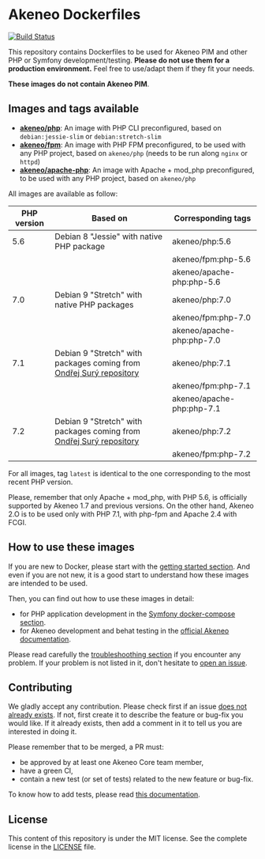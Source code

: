 # Akeneo Dockerfiles

[![Build Status](https://travis-ci.org/akeneo/Dockerfiles.svg?branch=master)](https://travis-ci.org/akeneo/Dockerfiles)

This repository contains Dockerfiles to be used for Akeneo PIM and other PHP or Symfony development/testing. **Please do not use them for a production environment.** Feel free to use/adapt them if they fit your needs.

**These images do not contain Akeneo PIM**.

## Images and tags available

- [**akeneo/php**](php/7.1/README.md): An image with PHP CLI preconfigured, based on `debian:jessie-slim` or `debian:stretch-slim`
- [**akeneo/fpm**](fpm/7.1/README.md): An image with PHP FPM preconfigured, to be used with any PHP project, based on `akeneo/php` (needs to be run along `nginx` or `httpd`)
- [**akeneo/apache-php**](apache-php/7.1/README.md): An image with Apache + mod_php preconfigured, to be used with any PHP project, based on `akeneo/php`

All images are available as follow:

| PHP version | Based on                                                                                     | Corresponding tags        |
|-------------|----------------------------------------------------------------------------------------------|---------------------------|
| 5.6         | Debian 8 "Jessie" with native PHP package                                                    | akeneo/php:5.6            |
|             |                                                                                              | akeneo/fpm:php-5.6        |
|             |                                                                                              | akeneo/apache-php:php-5.6 |
| 7.0         | Debian 9 "Stretch" with native PHP packages                                                  | akeneo/php:7.0            |
|             |                                                                                              | akeneo/fpm:php-7.0        |
|             |                                                                                              | akeneo/apache-php:php-7.0 |
| 7.1         | Debian 9 "Stretch" with packages coming from [Ondřej Surý repository](https://deb.sury.org/) | akeneo/php:7.1            |
|             |                                                                                              | akeneo/fpm:php-7.1        |
|             |                                                                                              | akeneo/apache-php:php-7.1 |
| 7.2         | Debian 9 "Stretch" with packages coming from [Ondřej Surý repository](https://deb.sury.org/) | akeneo/php:7.2            |
|             |                                                                                              | akeneo/fpm:php-7.2        |

For all images, tag `latest` is identical to the one corresponding to the most recent PHP version.

Please, remember that only Apache + mod_php, with PHP 5.6, is officially supported by Akeneo 1.7 and previous versions.
On the other hand, Akeneo 2.O is to be used only with PHP 7.1, with php-fpm and Apache 2.4 with FCGI.

## How to use these images

If you are new to Docker, please start with the [getting started section](https://github.com/akeneo/Dockerfiles/blob/master/Docs/getting-started.md).
And even if you are not new, it is a good start to understand how these images are intended to be used.

Then, you can find out how to use these images in detail:
- for PHP application development in the [Symfony docker-compose section](https://github.com/akeneo/Dockerfiles/blob/master/Docs/symfony/compose.md).
- for Akeneo development and behat testing in the [official Akeneo documentation](https://docs.akeneo.com/).

Please read carefully the [troubleshoothing section](https://github.com/akeneo/Dockerfiles/blob/master/Docs/troubleshooting.md) if you encounter any problem.
If your problem is not listed in it, don't hesitate to [open an issue](https://github.com/akeneo/Dockerfiles/issues).

## Contributing

We gladly accept any contribution. Please check first if an issue [does not already exists](https://github.com/akeneo/Dockerfiles/issues).
If not, first create it to describe the feature or bug-fix you would like. If it already exists, then add a comment in it to tell us you are interested in doing it.

Please remember that to be merged, a PR must:
- be approved by at least one Akeneo Core team member,
- have a green CI,
- contain a new test (or set of tests) related to the new feature or bug-fix.

To know how to add tests, please read [this documentation](https://github.com/akeneo/Dockerfiles/blob/master/Docs/testing.md).

## License

This content of this repository is under the MIT license. See the complete license in the [LICENSE](https://github.com/akeneo/Dockerfiles/blob/master/LICENSE) file.
